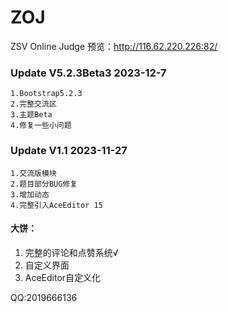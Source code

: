 # ZOJ
 ZSV Online Judge
预览：http://116.62.220.226:82/
### Update V5.2.3Beta3 2023-12-7
```
1.Bootstrap5.2.3
2.完整交流区
3.主题Beta
4.修复一些小问题
```

### Update V1.1 2023-11-27
```
1.交流版模块
2.题目部分BUG修复
3.增加动态
4.完整引入AceEditor 15
```
#### 大饼：
1. 完整的评论和点赞系统√
2. 自定义界面
3. AceEditor自定义化

QQ:2019666136
